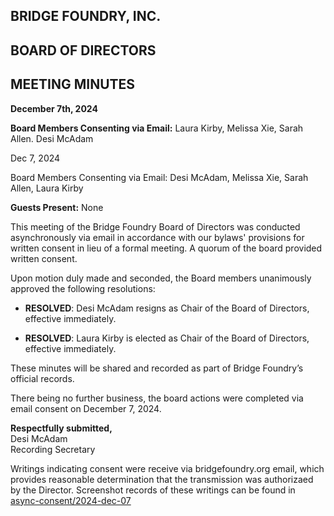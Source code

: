 ## BRIDGE FOUNDRY, INC.

## BOARD OF DIRECTORS

## MEETING MINUTES

**December 7th, 2024**

**Board Members Consenting via Email:** Laura Kirby, Melissa Xie, Sarah Allen. Desi McAdam

Dec 7, 2024

Board Members Consenting via Email: Desi McAdam, Melissa Xie, Sarah Allen, Laura Kirby

**Guests Present:** None

This meeting of the Bridge Foundry Board of Directors was conducted asynchronously via email in accordance with our bylaws' provisions for written consent in lieu of a formal meeting. A quorum of the board provided written consent.

Upon motion duly made and seconded, the Board members unanimously approved the following resolutions:

- **RESOLVED**: Desi McAdam resigns as Chair of the Board of Directors, effective immediately.

- **RESOLVED**: Laura Kirby is elected as Chair of the Board of Directors, effective immediately.

These minutes will be shared and recorded as part of Bridge Foundry’s official records.

There being no further business, the board actions were completed via email consent on December 7, 2024.

**Respectfully submitted,**  
Desi McAdam  
Recording Secretary

Writings indicating consent were receive via bridgefoundry.org email, which provides reasonable determination that the transmission was
authorizaed by the Director. Screenshot records of these writings can be found in [async-consent/2024-dec-07](async-consent/2024-dec-07)
